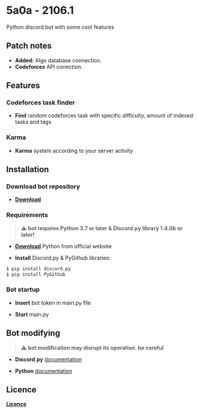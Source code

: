 # 5a0a - 2106.1
Python discord bot with some cool features

## Patch notes

- **Added:** Algo database connection.
- **Codeforces** API conection.

## Features

### Codeforces task finder

- **Find** random codeforces task with specific difficulty, amount of indexed tasks and tags 

### Karma

- **Karma** system according to your server activity

## Installation

### Download bot repository

- **[Download](https://github.com/unknowableshade/wndrx-bot/archive/master.zip)**

### Requirements

> :warning: **bot requires Python 3.7 or later & Discord.py library 1.4.0b or later!**

- **[Download](https://www.python.org/downloads/)** Python from official website

- **Install** Discord.py & PyGithub libraries:

```bash
$ pip install discord.py
$ pip install PyGithub
```
### Bot startup

- **Insert** bot token in main.py file

- **Start** main.py

## Bot modifying

> :warning: **bot modification may disrupt its operation. be careful**

- **Discord.py** [documentation](https://discordpy.readthedocs.io/en/latest/)

- **Python** [documentation](https://docs.python.org/3/)

## Licence 

**[Licence](https://choosealicense.com/licenses/apache-2.0/)**
